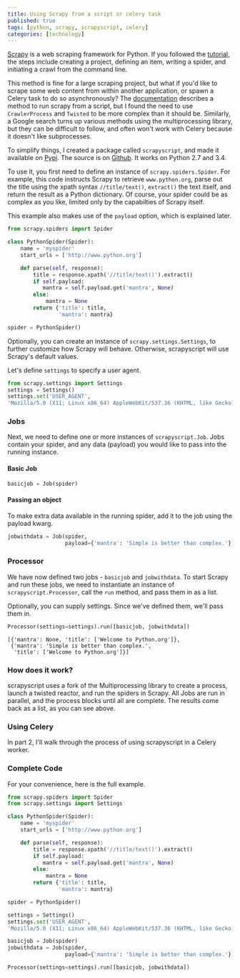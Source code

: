 ```yaml
---
title: Using Scrapy from a script or celery task
published: true
tags: [python, scrapy, scrapyscript, celery]
categories: [technology]
---
```


[Scrapy](http://scrapy.org) is a web scraping framework for Python. If you followed
the [tutorial](http://doc.scrapy.org/en/latest/intro/tutorial.html), the steps include
creating a project, defining an item, writing a spider, and initiating a crawl from
the command line.

This method is fine for a large scraping project, but what if you'd like to scrape
some web content from within another application, or spawn a Celery task to do so
asynchronously? The [documentation](http://doc.scrapy.org/en/latest/topics/practices.html#run-scrapy-from-a-script)
describes a method to run scrapy from a script, but I found the need to use
`CrawlerProcess` and `Twisted` to be more complex than it should be. Similarly, a Google
search turns up various methods using the multiprocessing library, but they
can be difficult to follow, and often won't work with Celery because it doesn't
like subprocesses.

To simplify things, I created a package called `scrapyscript`, and made it
available on [Pypi](https://pypi.python.org/pypi/scrapyscript). The source is on
[Github](https://github.com/jschnurr/scrapyscript). It works on Python 2.7 and 3.4.

To use it, you first need to define an instance of `scrapy.spiders.Spider`. For example,
this code instructs Scrapy to retrieve `www.python.org`, parse out the title using
the xpath syntax `//title/text()`, `extract()` the text itself, and return the result
as a Python dictionary. Of course, your spider could be as complex as you like, limited
only by the capabilties of Scrapy itself.

This example also makes use of the `payload` option, which is explained later.


```python
from scrapy.spiders import Spider

class PythonSpider(Spider):
    name = 'myspider'
    start_urls = ['http://www.python.org']

    def parse(self, response):
        title = response.xpath('//title/text()').extract()
        if self.payload:
           mantra = self.payload.get('mantra', None)
        else:
            mantra = None
        return {'title': title,
                'mantra': mantra}

spider = PythonSpider()
```

Optionally, you can create an instance of `scrapy.settings.Settings`, to further
customize how Scrapy will behave. Otherwise, scrapyscript will use Scrapy's
default values.

Let's define `settings` to specify a user agent.

```python
from scrapy.settings import Settings
settings = Settings()
settings.set('USER_AGENT',
'Mozilla/5.0 (X11; Linux x86_64) AppleWebKit/537.36 (KHTML, like Gecko) Chrome/50.0.2661.86 Safari/537.36')

```

### Jobs
Next, we need to define one or more instances of `scrapyscript.Job`.  Jobs contain your spider,
and any data (payload) you would like to pass into the running instance.

#### Basic Job

```python
basicjob = Job(spider)
```

#### Passing an object

To make extra data available in the running spider, add it to the job using the payload kwarg.

```python
jobwithdata = Job(spider,
                  payload={'mantra': 'Simple is better than complex.'})  # availabe in spider as self.payload
```

### Processor
We have now defined two jobs - `basicjob` and `jobwithdata`.  To start Scrapy and run these jobs,
we need to instantiate an instance of `scrapyscript.Processor`, call the `run` method, and pass
them in as a list.

Optionally, you can supply settings. Since we've defined them, we'll pass them in.

```python
Processor(settings=settings).run([basicjob, jobwithdata])
```

    [{'mantra': None, 'title': ['Welcome to Python.org']},
     {'mantra': 'Simple is better than complex.',
      'title': ['Welcome to Python.org']}]


### How does it work?
scrapyscript uses a fork of the Multiprocessing library to create a process, launch a twisted reactor,
and run the spiders in Scrapy.  All Jobs are run in parallel, and the process blocks until all
are complete.  The results come back as a list, as you can see above.

### Using Celery
In part 2, I'll walk through the process of using scrapyscript in a Celery worker.

### Complete Code
For your convenience, here is the full example.

```python
from scrapy.spiders import Spider
from scrapy.settings import Settings

class PythonSpider(Spider):
    name = 'myspider'
    start_urls = ['http://www.python.org']

    def parse(self, response):
        title = response.xpath('//title/text()').extract()
        if self.payload:
           mantra = self.payload.get('mantra', None)
        else:
            mantra = None
        return {'title': title,
                'mantra': mantra}

spider = PythonSpider()

settings = Settings()
settings.set('USER_AGENT',
'Mozilla/5.0 (X11; Linux x86_64) AppleWebKit/537.36 (KHTML, like Gecko) Chrome/50.0.2661.86 Safari/537.36')

basicjob = Job(spider)
jobwithdata = Job(spider,
                  payload={'mantra': 'Simple is better than complex.'})  # availabe in spider as self.payload

Processor(settings=settings).run([basicjob, jobwithdata])
```
